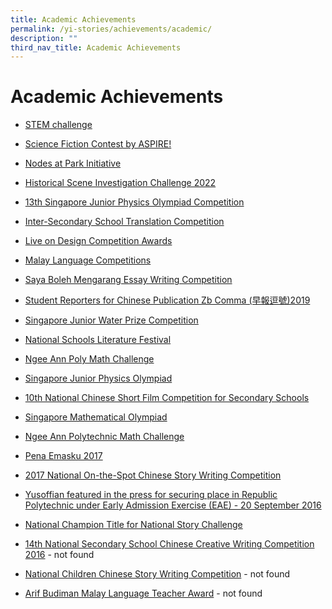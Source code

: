 ```yaml
---
title: Academic Achievements
permalink: /yi-stories/achievements/academic/
description: ""
third_nav_title: Academic Achievements
---
```

# **Academic Achievements**

* [STEM challenge](/yi-stories/achievements/academic/stem-challenge)  

* [Science Fiction Contest by ASPIRE!](/yi-stories/achievements/academic/science-fiction-contest-by-aspire)  

* [Nodes at Park Initiative](/yi-stories/achievements/academic/nodes-at-park-initiative)  

* [Historical Scene Investigation Challenge 2022](/yi-stories/achievements/academic/historical-scene-investigation-challenge-2022/)  

* [13th Singapore Junior Physics Olympiad Competition](/yi-stories/achievements/academic/13th-singapore-junior-physics-olympiad-competition-2020/) 

* [Inter-Secondary School Translation Competition](/yi-stories/achievements/academic/inter-secondary-school-translation-competition-2020/) 
 
* [Live on Design Competition Awards](/yi-stories/achievements/academic/live-on-design-competition-awards-2020/) 

* [Malay Language Competitions](/yi-stories/achievements/academic/malay-language-competitions/)

* [Saya Boleh Mengarang Essay Writing Competition](https://yusofishaksec-moe-edu-sg-admin.cwp.sg/yi-stories/achievements/2019/saya-boleh-mengarang-essay-writing-competition)

* [Student Reporters for Chinese Publication Zb Comma (早報逗號)2019](https://yusofishaksec-moe-edu-sg-admin.cwp.sg/yi-stories/achievements/2019/student-reporters-for-chinese-publication-zb-comma-2019)

* [Singapore Junior Water Prize Competition](https://yusofishaksec-moe-edu-sg-admin.cwp.sg/yi-stories/achievements/2019/singapore-junior-water-prize-competition)

* [National Schools Literature Festival](https://yusofishaksec-moe-edu-sg-admin.cwp.sg/yi-stories/achievements/2018/national-schools-literature-festival-2018)

* [Ngee Ann Poly Math Challenge](https://yusofishaksec-moe-edu-sg-admin.cwp.sg/yi-stories/achievements/2017/ngee-ann-poly-math-challenge-2017)

* [Singapore Junior Physics Olympiad](https://yusofishaksec-moe-edu-sg-admin.cwp.sg/yi-stories/achievements/2017/singapore-junior-physics-olympiad-2017)

* [10th National Chinese Short Film Competition for Secondary Schools](https://yusofishaksec-moe-edu-sg-admin.cwp.sg/yi-stories/achievements/2017/10th-national-chinese-short-film-competition-for-secondary-schools-2017)

* [Singapore Mathematical Olympiad](https://yusofishaksec-moe-edu-sg-admin.cwp.sg/yi-stories/achievements/2017/singapore-mathematical-olympiad-2017)
 
* [Ngee Ann Polytechnic Math Challenge](https://yusofishaksec-moe-edu-sg-admin.cwp.sg/yi-stories/achievements/2017/ngee-ann-polytechnic-math-challenge-2017)

* [Pena Emasku 2017](https://yusofishaksec-moe-edu-sg-admin.cwp.sg/yi-stories/achievements/2017/pena-emasku-2017)

* [2017 National On-the-Spot Chinese Story Writing Competition](https://yusofishaksec-moe-edu-sg-admin.cwp.sg/yi-stories/achievements/2017/2017-national-on-the-spot-chinese-story-writing-competition)

* [Yusoffian featured in the press for securing place in Republic Polytechnic under Early Admission Exercise (EAE) - 20 September 2016](https://yusofishaksec-moe-edu-sg-admin.cwp.sg/yi-stories/achievements/2016/yusoffian-featured-in-the-press-for-securing-place-in-republic-polytechnic-under-early-admission-exercise-eae-20-september-2016)

* [National Champion Title for National Story Challenge](https://yusofishaksec-moe-edu-sg-admin.cwp.sg/yi-stories/achievements/2017/national-champion-title-for-national-story-challenge)

* [14th National Secondary School Chinese Creative Writing Competition 2016](https://yusofishaksec-moe-edu-sg-admin.cwp.sg/yi-stories/achievements/2016/14th-national-secondary-school-chinese-creative-writing-competition-2016) - not found

* [National Children Chinese Story Writing Competition](https://yusofishaksec-moe-edu-sg-admin.cwp.sg/yi-stories/achievements/2016/national-children-chinese-story-writing-competition) - not found

* [Arif Budiman Malay Language Teacher Award](https://yusofishaksec-moe-edu-sg-admin.cwp.sg/yi-stories/achievements/2016/arif-budiman-malay-language-teacher-award) - not found